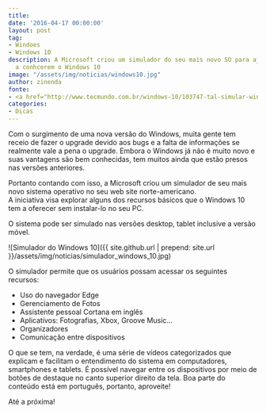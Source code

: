 ```yaml
---
title: 
date: '2016-04-17 00:00:00'
layout: post
tag:
- Windoes
- Windows 10
description: A Microsoft criou um simulador do seu mais novo SO para ajudar seus usuários
  a conhcerem o Windows 10
image: "/assets/img/noticias/windows10.jpg"
author: zinenda
fonte:
- <a href="http://www.tecmundo.com.br/windows-10/103747-tal-simular-windows-10-instalar-nada-veja-site-microsoft.htm">Tecmundo</a>
categories:
- Dicas
---
```


Com o surgimento de uma nova versão do Windows, muita gente tem receio de fazer o upgrade devido aos bugs e a falta de informações se realmente vale a pena o upgrade.
Embora o Windows já não é muito novo e suas vantagens são bem conhecidas, tem muitos ainda que estão presos nas versões anteriores.

Portanto contando com isso, a Microsoft criou um simulador de seu mais novo sistema operativo no seu web site norte-americano.<br>
A iniciativa visa explorar alguns dos recursos básicos que o Windows 10 tem a oferecer sem instalar-lo no seu PC.

O sistema pode ser simulado nas versões desktop, tablet inclusive a versão móvel.

![Simulador do Windows 10]({{ site.github.url | prepend: site.url }}/assets/img/noticias/simulador_windows_10.jpg)<br>

O simulador permite que os usuários possam acessar os seguintes recursos:

- Uso do navegador Edge
- Gerenciamento de Fotos
- Assistente pessoal Cortana em inglês
- Aplicativos: Fotografias, Xbox, Groove Music...
- Organizadores
- Comunicação entre dispositivos

O que se tem, na verdade, é uma série de vídeos categorizados que explicam e facilitam o entendimento do sistema em computadores, smartphones e tablets. 
É possível navegar entre os dispositivos por meio de botões de destaque no canto superior direito da tela. 
Boa parte do conteúdo está em português, portanto, aproveite!

Até a próxima!